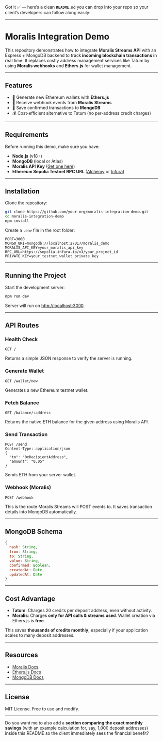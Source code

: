 Got it ✅ — here’s a clean **`README.md`** you can drop into your repo so your client’s developers can follow along easily:

---

# Moralis Integration Demo

This repository demonstrates how to integrate **Moralis Streams API** with an Express + MongoDB backend to track **incoming blockchain transactions** in real time.
It replaces costly address management services like Tatum by using **Moralis webhooks** and **Ethers.js** for wallet management.

---

## Features

* 🚀 Generate new Ethereum wallets with **Ethers.js**
* 🔔 Receive webhook events from **Moralis Streams**
* 💾 Save confirmed transactions to **MongoDB**
* 💰 Cost-efficient alternative to Tatum (no per-address credit charges)

---

## Requirements

Before running this demo, make sure you have:

* **Node.js** (v18+)
* **MongoDB** (local or Atlas)
* **Moralis API Key** ([Get one here](https://admin.moralis.io/))
* **Ethereum Sepolia Testnet RPC URL** ([Alchemy](https://www.alchemy.com/) or [Infura](https://www.infura.io/))

---

## Installation

Clone the repository:

```bash
git clone https://github.com/your-org/moralis-integration-demo.git
cd moralis-integration-demo
npm install
```

Create a `.env` file in the root folder:

```env
PORT=3000
MONGO_URI=mongodb://localhost:27017/moralis_demo
MORALIS_API_KEY=your_moralis_api_key
RPC_URL=https://sepolia.infura.io/v3/your_project_id
PRIVATE_KEY=your_testnet_wallet_private_key
```

---

## Running the Project

Start the development server:

```bash
npm run dev
```

Server will run on [http://localhost:3000](http://localhost:3000).

---

## API Routes

### Health Check

```http
GET /
```

Returns a simple JSON response to verify the server is running.

### Generate Wallet

```http
GET /wallet/new
```

Generates a new Ethereum testnet wallet.

### Fetch Balance

```http
GET /balance/:address
```

Returns the native ETH balance for the given address using Moralis API.

### Send Transaction

```http
POST /send
Content-Type: application/json
{
  "to": "0xRecipientAddress",
  "amount": "0.05"
}
```

Sends ETH from your server wallet.

### Webhook (Moralis)

```http
POST /webhook
```

This is the route Moralis Streams will POST events to. It saves transaction details into MongoDB automatically.

---

## MongoDB Schema

```js
{
  hash: String,
  from: String,
  to: String,
  value: String,
  confirmed: Boolean,
  createdAt: Date,
  updatedAt: Date
}
```

---

## Cost Advantage

* **Tatum**: Charges 20 credits per deposit address, even without activity.
* **Moralis**: Charges **only for API calls & streams used**. Wallet creation via Ethers.js is **free**.

This saves **thousands of credits monthly**, especially if your application scales to many deposit addresses.

---

## Resources

* [Moralis Docs](https://docs.moralis.io/)
* [Ethers.js Docs](https://docs.ethers.org/)
* [MongoDB Docs](https://www.mongodb.com/docs/)

---

## License

MIT License. Free to use and modify.

---

Do you want me to also add a **section comparing the exact monthly savings** (with an example calculation for, say, 1,000 deposit addresses) inside this README so the client immediately sees the financial benefit?

